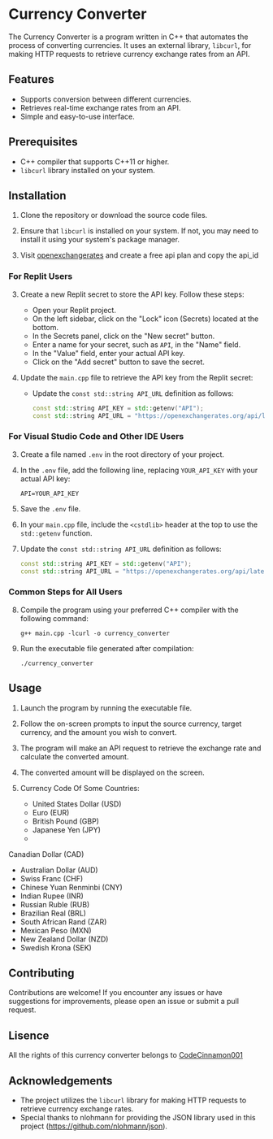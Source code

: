 
# Currency Converter

The Currency Converter is a program written in C++ that automates the process of converting currencies. It uses an external library, `libcurl`, for making HTTP requests to retrieve currency exchange rates from an API.

## Features

- Supports conversion between different currencies.
- Retrieves real-time exchange rates from an API.
- Simple and easy-to-use interface.

## Prerequisites

- C++ compiler that supports C++11 or higher.
- `libcurl` library installed on your system.

## Installation

1. Clone the repository or download the source code files.

2. Ensure that `libcurl` is installed on your system. If not, you may need to install it using your system's package manager.
3. Visit [openexchangerates](https://openexchangerates.org) and create a free api plan and copy the api_id

### For Replit Users

3. Create a new Replit secret to store the API key. Follow these steps:

   - Open your Replit project.
   - On the left sidebar, click on the "Lock" icon (Secrets) located at the bottom.
   - In the Secrets panel, click on the "New secret" button.
   - Enter a name for your secret, such as `API`, in the "Name" field.
   - In the "Value" field, enter your actual API key.
   - Click on the "Add secret" button to save the secret.

4. Update the `main.cpp` file to retrieve the API key from the Replit secret:

   - Update the `const std::string API_URL` definition as follows:

     ```cpp
     const std::string API_KEY = std::getenv("API");
     const std::string API_URL = "https://openexchangerates.org/api/latest.json?app_id=" + API_KEY;
     ```

### For Visual Studio Code and Other IDE Users

3. Create a file named `.env` in the root directory of your project.

4. In the `.env` file, add the following line, replacing `YOUR_API_KEY` with your actual API key:

   ```plaintext
   API=YOUR_API_KEY
   ```

5. Save the `.env` file.

6. In your `main.cpp` file, include the `<cstdlib>` header at the top to use the `std::getenv` function.

7. Update the `const std::string API_URL` definition as follows:

   ```cpp
   const std::string API_KEY = std::getenv("API");
   const std::string API_URL = "https://openexchangerates.org/api/latest.json?app_id=" + API_KEY;
   ```

### Common Steps for All Users

8. Compile the program using your preferred C++ compiler with the following command:

   ```
   g++ main.cpp -lcurl -o currency_converter
   ```

9. Run the executable file generated after compilation:

   ```
   ./currency_converter
   ```

## Usage

1. Launch the program by running the executable file.

2. Follow the on-screen prompts to input the source currency, target currency, and the amount you wish to convert.

3. The program will make an API request to retrieve the exchange rate and calculate the converted amount.

4. The converted amount will be displayed on the screen.

5. Currency Code Of Some Countries:
   - United States Dollar (USD)
   - Euro (EUR)
   - British Pound (GBP)
   - Japanese Yen (JPY)
   -

 Canadian Dollar (CAD)
   - Australian Dollar (AUD)
   - Swiss Franc (CHF)
   - Chinese Yuan Renminbi (CNY)
   - Indian Rupee (INR)
   - Russian Ruble (RUB)
   - Brazilian Real (BRL)
   - South African Rand (ZAR)
   - Mexican Peso (MXN)
   - New Zealand Dollar (NZD)
   - Swedish Krona (SEK)

## Contributing

Contributions are welcome! If you encounter any issues or have suggestions for improvements, please open an issue or submit a pull request.

## Lisence 
All the rights of this currency converter belongs to [CodeCinnamon001](https://github.com/CodeCinnamon001) 

## Acknowledgements

- The project utilizes the `libcurl` library for making HTTP requests to retrieve currency exchange rates.
- Special thanks to nlohmann for providing the JSON library used in this project (https://github.com/nlohmann/json).
```
